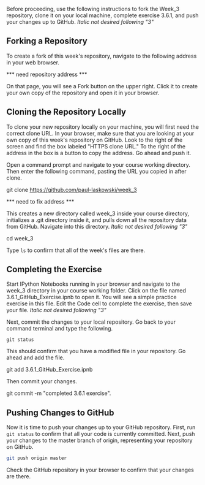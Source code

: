 Before proceeding, use the following instructions to fork the Week_3 repository, clone it on your local machine, complete exercise 3.6.1, and push your changes up to GitHub.
*Italic not desired following "3"*

## Forking a Repository

To create a fork of this week's repository, navigate to the following address in your web browser.

*** need repository address ***

On that page, you will see a Fork button on the upper right. Click it to create your own copy of the repository and open it in your browser.


## Cloning the Repository Locally

To clone your new repository locally on your machine, you will first need the correct clone URL. In your browser, make sure that you are looking at your own copy of this week's repository on GitHub. Look to the right of the screen and find the box labeled "HTTPS clone URL." To the right of the address in the box is a button to copy the address. Go ahead and push it.

Open a command prompt and navigate to your course working directory. Then enter the following command, pasting the URL you copied in after clone.

git clone https://github.com/paul-laskowski/week_3

*** need to fix address ***

This creates a new directory called week_3 inside your course directory, initializes a .git directory inside it, and pulls down all the repository data from GitHub. Navigate into this directory.
*Italic not desired following "3"*

cd week_3

Type `ls` to confirm that all of the week's files are there.


## Completing the Exercise

Start IPython Notebooks running in your browser and navigate to the week_3 directory in your course working folder. Click on the file named 3.6.1_GitHub_Exercise.ipnb to open it. You will see a simple practice exercise in this file. Edit the Code cell to complete the exercise, then save your file.
*Italic not desired following "3"*

Next, commit the changes to your local repository. Go back to your command terminal and type the following.
```
git status
```
This should confirm that you have a modified file in your repository. Go ahead and add the file.

git add 3.6.1_GitHub_Exercise.ipnb

Then commit your changes.

git commit -m "completed 3.6.1 exercise".


## Pushing Changes to GitHub

Now it is time to push your changes up to your GitHub repository. First, run `git status` to confirm that all your code is currently committed.  Next, push your changes to the master branch of origin, representing your repository on GitHub.

```sh
git push origin master
```

Check the GitHub repository in your browser to confirm that your changes are there.